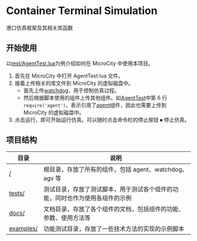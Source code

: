 # Container Terminal Simulation

港口仿真框架及其相关库函数

## 开始使用

以[test/AgentTest.lua](./tests/AgentTest.lua)为例介绍如何在 MicroCity 中使用本项目。

1. 首先在 MicroCity 中打开 AgentTest.lua 文件。
2. 接着上传相关的库文件到 MicroCity 的虚拟磁盘中。
   - 首先上传[watchdog](./watchdog.lua)，用于控制仿真过程。
   - 然后根据脚本使用的组件上传其他组件。如[AgentTest](./tests/AgentTest.lua#L6)中第 6 行`require('agent')`，表示引用了[agent](./agent.lua)组件，因此也需要上传到 MicroCity 的虚拟磁盘中。
3. 点击运行，即可开始运行仿真。可以随时点击命令栏的停止按钮 ⏹ 停止仿真。

## 项目结构

| 目录                     | 说明                                                                         |
| ------------------------ | ---------------------------------------------------------------------------- |
| [/](./)                  | 根目录，存放了所有的组件，包括 agent、watchdog、agv 等                       |
| [tests/](./tests/)       | 测试目录，存放了测试脚本，用于测试各个组件的功能，同时也作为使用各组件的示例 |
| [docs/](./docs/)         | 文档目录，存放了各个组件的文档，包括组件的功能、参数、使用方法等             |
| [examples/](./examples/) | 功能测试目录，存放了一些技术方法的实现的示例脚本                             |